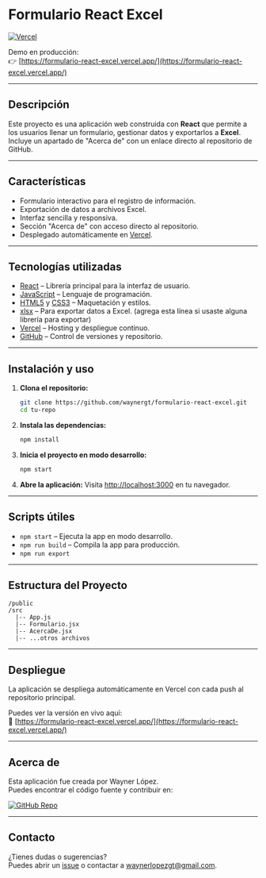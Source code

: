 # Formulario React Excel

[![Vercel](https://vercel.com/button)](https://formulario-react-excel.vercel.app/)

Demo en producción:  
👉 [https://formulario-react-excel.vercel.app/](https://formulario-react-excel.vercel.app/)

---

## Descripción

Este proyecto es una aplicación web construida con **React** que permite a los usuarios llenar un formulario, gestionar datos y exportarlos a **Excel**. Incluye un apartado de "Acerca de" con un enlace directo al repositorio de GitHub.

---

## Características

- Formulario interactivo para el registro de información.
- Exportación de datos a archivos Excel.
- Interfaz sencilla y responsiva.
- Sección "Acerca de" con acceso directo al repositorio.
- Desplegado automáticamente en [Vercel](https://vercel.com/).

---

## Tecnologías utilizadas

- [React](https://reactjs.org/) – Librería principal para la interfaz de usuario.
- [JavaScript](https://developer.mozilla.org/en-US/docs/Web/JavaScript) – Lenguaje de programación.
- [HTML5](https://developer.mozilla.org/en-US/docs/Web/Guide/HTML/HTML5) y [CSS3](https://developer.mozilla.org/en-US/docs/Web/CSS) – Maquetación y estilos.
- [xlsx](https://www.npmjs.com/package/xlsx) – Para exportar datos a Excel. (agrega esta línea si usaste alguna librería para exportar)
- [Vercel](https://vercel.com/) – Hosting y despliegue continuo.
- [GitHub](https://github.com/) – Control de versiones y repositorio.

---

## Instalación y uso

1. **Clona el repositorio:**
   ```bash
   git clone https://github.com/waynergt/formulario-react-excel.git
   cd tu-repo
   ```

2. **Instala las dependencias:**
   ```bash
   npm install
   ```

3. **Inicia el proyecto en modo desarrollo:**
   ```bash
   npm start
   ```

4. **Abre la aplicación:**
   Visita [http://localhost:3000](http://localhost:3000) en tu navegador.

---

## Scripts útiles

- `npm start` – Ejecuta la app en modo desarrollo.
- `npm run build` – Compila la app para producción.
- `npm run export` 

---

## Estructura del Proyecto

```
/public
/src
  |-- App.js
  |-- Formulario.jsx
  |-- AcercaDe.jsx
  |-- ...otros archivos
```

---

## Despliegue

La aplicación se despliega automáticamente en Vercel con cada push al repositorio principal.

Puedes ver la versión en vivo aquí:  
🔗 [https://formulario-react-excel.vercel.app/](https://formulario-react-excel.vercel.app/)

---

## Acerca de

Esta aplicación fue creada por Wayner López.  
Puedes encontrar el código fuente y contribuir en:

[![GitHub Repo](https://img.shields.io/badge/GitHub-Repo-black?logo=github)](https://github.com/waynergt/formulario-react-excel)


---

## Contacto

¿Tienes dudas o sugerencias?  
Puedes abrir un [issue](https://github.com/waynergt/formulario-react-excel/issues) o contactar a waynerlopezgt@gmail.com.
